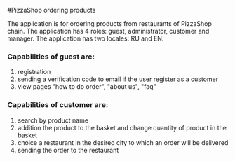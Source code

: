 #PizzaShop ordering products

The application is for ordering products from restaurants of PizzaShop chain.
The application has 4 roles: guest, administrator, customer and manager.
The application has two locales: RU and EN.

### Capabilities of **guest** are:

1. registration<br>
2. sending a verification code to email if the user register as a customer<br>
3. view pages "how to do order", "about us", "faq"<br>

### Capabilities of **customer** are:

1. search by product name<br>
2. addition the product to the basket and change quantity of product in the basket<br>
3. choice a restaurant in the desired city to which an order will be delivered<br>
4. sending the order to the restaurant<br>
